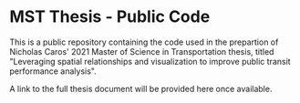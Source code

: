 # MST Thesis - Public Code

This is a public repository containing the code used in the prepartion of Nicholas Caros' 2021 Master of Science in Transportation thesis, titled "Leveraging spatial relationships and visualization to improve public transit performance analysis".

A link to the full thesis document will be provided here once available. 

 
